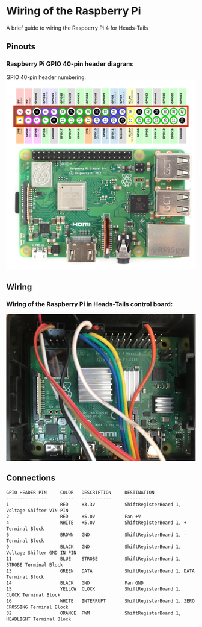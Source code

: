 # Wiring of the Raspberry Pi

A brief guide to wiring the Raspberry Pi 4 for Heads-Tails

## Pinouts

### Raspberry Pi GPIO 40-pin header diagram:

GPIO 40-pin header numbering:
![](images/pinout.jpg)

## Wiring

### Wiring of the Raspberry Pi in Heads-Tails control board:

![](images/pi_wiring.jpg)

## Connections

```
GPIO HEADER PIN		COLOR	DESCRIPTION		DESTINATION
---------------		-----	-----------		-----------
1					RED		+3.3V			ShiftRegisterBoard 1, Voltage Shifter VIN PIN
2					RED		+5.0V			Fan +V
4					WHITE	+5.0V			ShiftRegisterBoard 1, + Terminal Block
6					BROWN	GND				ShiftRegisterBoard 1, - Terminal Block
9					BLACK	GND 			ShiftRegisterBoard 1, Voltage Shifter GND IN PIN
11					BLUE	STROBE			ShiftRegisterBoard 1, STROBE Terminal Block
13					GREEN	DATA			ShiftRegisterBoard 1, DATA Terminal Block
14					BLACK	GND 			Fan GND
15					YELLOW	CLOCK			ShiftRegisterBoard 1, CLOCK Terminal Block
16					WHITE	INTERRUPT		ShiftRegisterBoard 1, ZERO CROSSING Terminal Block
32					ORANGE	PWM				ShiftRegisterBoard 1, HEADLIGHT Terminal Block
```